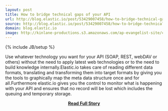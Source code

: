 ```yaml
---
layout: post
title: How to bridge technical gaps of your API
url: http://blog.elastic.io/post/53429007458/how-to-bridge-technical-gaps-of-your-api
source: http://blog.elastic.io/post/53429007458/how-to-bridge-technical-gaps-of-your-api
domain: blog.elastic.io
image: http://kinlane-productions.s3.amazonaws.com/ap-evangelist-site/curated/screenshots/10032_blog_elastic_io.png
---
```

{% include JB/setup %}<p>Use whatever technology you want for your API (SOAP, REST, webDAV or others) without the need to apply latest web technologies or to the need to build knowledge internally.Elastic.io takes care of reading different data formats, translating and transforming them into target formats by giving you the tools to graphically map the meta data structure once and for all.Furthermore elastic.io gives you the control to monitor what is happening with your API and ensures that no record will be lost which includes the queuing and temporary storage.</p>
<center><p><a href="http://blog.elastic.io/post/53429007458/how-to-bridge-technical-gaps-of-your-api" style='padding:25px; font-sze:18px; font-weight: bold;'>Read Full Story</a></p></center>
